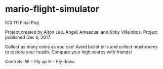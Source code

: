 # mario-flight-simulator
ICS 111 Final Proj 

Project created by Alton Lee, Angeli Amascual and Koby Villalobos. 
Project published Dec 6, 2017.

Collect as many coins as you can!
Avoid bullet bills and collect mushrooms to restore your health.
Compare your high scores with friends!

Controls:
W = Fly up
S = Fly down